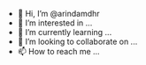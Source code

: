 - 👋 Hi, I’m @arindamdhr
- 👀 I’m interested in ...
- 🌱 I’m currently learning ...
- 💞️ I’m looking to collaborate on ...
- 📫 How to reach me ...

<!---
arindamdhr/arindamdhr is a ✨ special ✨ repository because its `README.md` (this file) appears on your GitHub profile.
You can click the Preview link to take a look at your changes.
--->
